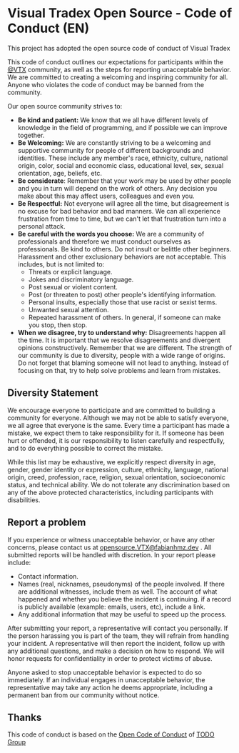 # Visual Tradex Open Source - Code of Conduct (EN)

This project has adopted the open source code of conduct of Visual Tradex

This code of conduct outlines our expectations for participants within the <a href="https://www.github.com/VisualTradex">@VTX</a> community, as well as the steps for reporting unacceptable behavior. We are committed to creating a welcoming and inspiring community for all. Anyone who violates the code of conduct may be banned from the community.


Our open source community strives to:

* **Be kind and patient:** We know that we all have different levels of knowledge in the field of programming, and if possible we can improve together.
* **Be Welcoming:** We are constantly striving to be a welcoming and supportive community for people of different backgrounds and identities. These include any member's race, ethnicity, culture, national origin, color, social and economic class, educational level, sex, sexual orientation, age, beliefs, etc.
* **Be considerate**: Remember that your work may be used by other people and you in turn will depend on the work of others. Any decision you make about this may affect users, colleagues and even you.
* **Be Respectful:** Not everyone will agree all the time, but disagreement is no excuse for bad behavior and bad manners. We can all experience frustration from time to time, but we can't let that frustration turn into a personal attack.
* **Be careful with the words you choose:** We are a community of professionals and therefore we must conduct ourselves as professionals. Be kind to others. Do not insult or belittle other beginners. Harassment and other exclusionary behaviors are not acceptable. This includes, but is not limited to:
     * Threats or explicit language.
     * Jokes and discriminatory language.
     * Post sexual or violent content.
     * Post (or threaten to post) other people's identifying information.
     * Personal insults, especially those that use racist or sexist terms.
     * Unwanted sexual attention.
     * Repeated harassment of others. In general, if someone can make you stop, then stop.
* **When we disagree, try to understand why:** Disagreements happen all the time. It is important that we resolve disagreements and divergent opinions constructively. Remember that we are different. The strength of our community is due to diversity, people with a wide range of origins. Do not forget that blaming someone will not lead to anything. Instead of focusing on that, try to help solve problems and learn from mistakes.

## Diversity Statement

We encourage everyone to participate and are committed to building a community for everyone. Although we may not be able to satisfy everyone, we all agree that everyone is the same. Every time a participant has made a mistake, we expect them to take responsibility for it. If someone has been hurt or offended, it is our responsibility to listen carefully and respectfully, and to do everything possible to correct the mistake.

While this list may be exhaustive, we explicitly respect diversity in age, gender, gender identity or expression, culture, ethnicity, language, national origin, creed, profession, race, religion, sexual orientation, socioeconomic status, and technical ability. We do not tolerate any discrimination based on any of the above protected characteristics, including participants with disabilities.

## Report a problem

If you experience or witness unacceptable behavior, or have any other concerns, please contact us at <a href="mailto:opensource.VTX@fabianhmz.dev">opensource.VTX@fabianhmz.dev</a> . All submitted reports will be handled with discretion. In your report please include:

* Contact information.
* Names (real, nicknames, pseudonyms) of the people involved. If there are additional witnesses, include them as well. The account of what happened and whether you believe the incident is continuing. if a record is publicly available (example: emails, users, etc), include a link.
* Any additional information that may be useful to speed up the process.

After submitting your report, a representative will contact you personally. If the person harassing you is part of the team, they will refrain from handling your incident. A representative will then report the incident, follow up with any additional questions, and make a decision on how to respond. We will honor requests for confidentiality in order to protect victims of abuse.

Anyone asked to stop unacceptable behavior is expected to do so immediately. If an individual engages in unacceptable behavior, the representative may take any action he deems appropriate, including a permanent ban from our community without notice.

## Thanks

This code of conduct is based on the <a href="https://github.com/todogroup/opencodeofconduct">Open Code of Conduct</a> of <a href="https://github.com/todogroup" >TODO Group</a>
